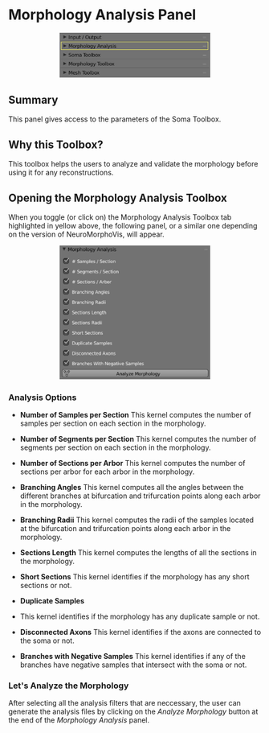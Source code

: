 # Morphology Analysis Panel

<p align="center">
  <img src="images/morphology-analysis-panel-selected.png" width=300>
</p>

## Summary
This panel gives access to the parameters of the Soma Toolbox.      

## Why this Toolbox?
This toolbox helps the users to analyze and validate the morphology before using it for any reconstructions.  

## Opening the Morphology Analysis Toolbox

When you toggle (or click on) the Morphology Analysis Toolbox tab highlighted in yellow above, the following panel, or a similar one depending on the version of NeuroMorphoVis, will appear. 

<p align="center">
  <img src="images/morphology-analysis-panel-overview.png" width=300>
</p>

### Analysis Options 

+ __Number of Samples per Section__
This kernel computes the number of samples per section on each section in the morphology.  

+ __Number of Segments per Section__
This kernel computes the number of segments per section on each section in the morphology. 

+ __Number of Sections per Arbor__
This kernel computes the number of sections per arbor for each arbor in the morphology. 

+ __Branching Angles__
This kernel computes all the angles between the different branches at bifurcation and trifurcation points along each arbor in the morphology. 

+ __Branching Radii__
This kernel computes the radii of the samples located at the bifurcation and trifurcation points along each arbor in the morphology. 

+ __Sections Length__
This kernel computes the lengths of all the sections in the morphology. 

+ __Short Sections__
This kernel identifies if the morphology has any short sections or not. 

+ __Duplicate Samples__
+ This kernel identifies if the morphology has any duplicate sample or not. 

+ __Disconnected Axons__
This kernel identifies if the axons are connected to the soma or not. 

+ __Branches with Negative Samples__
This kernel identifies if any of the branches have negative samples that intersect with the soma or not. 

### Let's Analyze the Morphology

After selecting all the analysis filters that are neccessary, the user can generate the analysis files by clicking on the _Analyze Morphology_ button at the end of the _Morphology Analysis_ panel. 